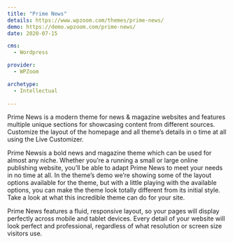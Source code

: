 ```yaml
---
title: "Prime News"
details: https://www.wpzoom.com/themes/prime-news/
demo: https://demo.wpzoom.com/prime-news/
date: 2020-07-15

cms: 
  - Wordpress

provider: 
  - WPZoom

archetype:
  - Intellectual
  
---
```


Prime News is a modern theme for news & magazine websites and features multiple unique sections for showcasing content from different sources. Customize the layout of the homepage and all theme’s details in o time at all using the Live Customizer.

Prime Newsis a bold news and magazine theme which can be used for almost any niche. Whether you’re a running a small or large online publishing website, you’ll be able to adapt Prime News to meet your needs in no time at all. In the theme’s demo we’re showing some of the layout options available for the theme, but with a little playing with the available options, you can make the theme look totally different from its initial style. Take a look at what this incredible theme can do for your site.

Prime News features a fluid, responsive layout, so your pages will display perfectly across mobile and tablet devices. Every detail of your website will look perfect and professional, regardless of what resolution or screen size visitors use.